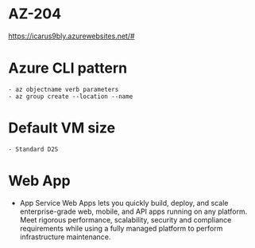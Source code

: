 # AZ-204
https://icarus9bly.azurewebsites.net/#

# Azure CLI pattern
    - az objectname verb parameters   
    - az group create --location --name

# Default VM size
    - Standard D2S

# Web App
   - App Service Web Apps lets you quickly build, deploy, and scale enterprise-grade web, mobile, and API apps running on any platform. Meet rigorous performance, scalability, security and compliance requirements while using a fully managed platform to perform infrastructure maintenance.
